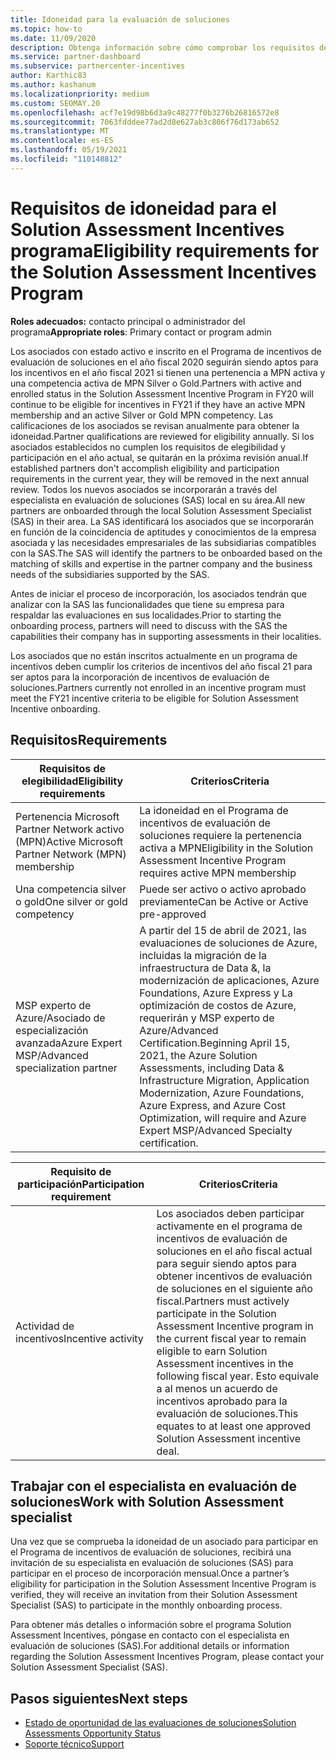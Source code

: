 ```yaml
---
title: Idoneidad para la evaluación de soluciones
ms.topic: how-to
ms.date: 11/09/2020
description: Obtenga información sobre cómo comprobar los requisitos de idoneidad para participar en el Solution Assessment Incentives programa.
ms.service: partner-dashboard
ms.subservice: partnercenter-incentives
author: Karthic83
ms.author: kashanum
ms.localizationpriority: medium
ms.custom: SEOMAY.20
ms.openlocfilehash: acf7e19d98b6d3a9c48277f0b3276b26816572e8
ms.sourcegitcommit: 7063fdddee77ad2d8e627ab3c806f76d173ab652
ms.translationtype: MT
ms.contentlocale: es-ES
ms.lasthandoff: 05/19/2021
ms.locfileid: "110148812"
---
```

# <a name="eligibility-requirements-for-the-solution-assessment-incentives-program"></a><span data-ttu-id="7d713-103">Requisitos de idoneidad para el Solution Assessment Incentives programa</span><span class="sxs-lookup"><span data-stu-id="7d713-103">Eligibility requirements for the Solution Assessment Incentives Program</span></span>

<span data-ttu-id="7d713-104">**Roles adecuados:** contacto principal o administrador del programa</span><span class="sxs-lookup"><span data-stu-id="7d713-104">**Appropriate roles**: Primary contact or program admin</span></span>

<span data-ttu-id="7d713-105">Los asociados con estado activo e inscrito en el Programa de incentivos de evaluación de soluciones en el año fiscal 2020 seguirán siendo aptos para los incentivos en el año fiscal 2021 si tienen una pertenencia a MPN activa y una competencia activa de MPN Silver o Gold.</span><span class="sxs-lookup"><span data-stu-id="7d713-105">Partners with active and enrolled status in the Solution Assessment Incentive Program in FY20 will continue to be eligible for incentives in FY21 if they have an active MPN membership and an active Silver or Gold MPN competency.</span></span> <span data-ttu-id="7d713-106">Las calificaciones de los asociados se revisan anualmente para obtener la idoneidad.</span><span class="sxs-lookup"><span data-stu-id="7d713-106">Partner qualifications are reviewed for eligibility annually.</span></span> <span data-ttu-id="7d713-107">Si los asociados establecidos no cumplen los requisitos de elegibilidad y participación en el año actual, se quitarán en la próxima revisión anual.</span><span class="sxs-lookup"><span data-stu-id="7d713-107">If established partners don't accomplish eligibility and participation requirements in the current year, they will be removed in the next annual review.</span></span> <span data-ttu-id="7d713-108">Todos los nuevos asociados se incorporarán a través del especialista en evaluación de soluciones (SAS) local en su área.</span><span class="sxs-lookup"><span data-stu-id="7d713-108">All new partners are onboarded through the local Solution Assessment Specialist (SAS) in their area.</span></span> <span data-ttu-id="7d713-109">La SAS identificará los asociados que se incorporarán en función de la coincidencia de aptitudes y conocimientos de la empresa asociada y las necesidades empresariales de las subsidiarias compatibles con la SAS.</span><span class="sxs-lookup"><span data-stu-id="7d713-109">The SAS will identify the partners to be onboarded based on the matching of skills and expertise in the partner company and the business needs of the subsidiaries supported by the SAS.</span></span>

<span data-ttu-id="7d713-110">Antes de iniciar el proceso de incorporación, los asociados tendrán que analizar con la SAS las funcionalidades que tiene su empresa para respaldar las evaluaciones en sus localidades.</span><span class="sxs-lookup"><span data-stu-id="7d713-110">Prior to starting the onboarding process, partners will need to discuss with the SAS the capabilities their company has in supporting assessments in their localities.</span></span>

<span data-ttu-id="7d713-111">Los asociados que no están inscritos actualmente en un programa de incentivos deben cumplir los criterios de incentivos del año fiscal 21 para ser aptos para la incorporación de incentivos de evaluación de soluciones.</span><span class="sxs-lookup"><span data-stu-id="7d713-111">Partners currently not enrolled in an incentive program must meet the FY21 incentive criteria to be eligible for Solution Assessment Incentive onboarding.</span></span>

## <a name="requirements"></a><span data-ttu-id="7d713-112">Requisitos</span><span class="sxs-lookup"><span data-stu-id="7d713-112">Requirements</span></span>

|<span data-ttu-id="7d713-113">**Requisitos de elegibilidad**</span><span class="sxs-lookup"><span data-stu-id="7d713-113">**Eligibility requirements**</span></span>|<span data-ttu-id="7d713-114">**Criterios**</span><span class="sxs-lookup"><span data-stu-id="7d713-114">**Criteria**</span></span>|
|-----------------------|------------------|
|<span data-ttu-id="7d713-115">Pertenencia Microsoft Partner Network activo (MPN)</span><span class="sxs-lookup"><span data-stu-id="7d713-115">Active Microsoft Partner Network (MPN) membership</span></span>|<span data-ttu-id="7d713-116">La idoneidad en el Programa de incentivos de evaluación de soluciones requiere la pertenencia activa a MPN</span><span class="sxs-lookup"><span data-stu-id="7d713-116">Eligibility in the Solution Assessment Incentive Program requires active MPN membership</span></span>|
|<span data-ttu-id="7d713-117">Una competencia silver o gold</span><span class="sxs-lookup"><span data-stu-id="7d713-117">One silver or gold competency</span></span>|<span data-ttu-id="7d713-118">Puede ser activo o activo aprobado previamente</span><span class="sxs-lookup"><span data-stu-id="7d713-118">Can be Active or Active pre-approved</span></span>|
|<span data-ttu-id="7d713-119">MSP experto de Azure/Asociado de especialización avanzada</span><span class="sxs-lookup"><span data-stu-id="7d713-119">Azure Expert MSP/Advanced specialization partner</span></span>|<span data-ttu-id="7d713-120">A partir del 15 de abril de 2021, las evaluaciones de soluciones de Azure, incluidas la migración de la infraestructura de Data &, la modernización de aplicaciones, Azure Foundations, Azure Express y La optimización de costos de Azure, requerirán y MSP experto de Azure/Advanced Certification.</span><span class="sxs-lookup"><span data-stu-id="7d713-120">Beginning April 15, 2021, the Azure Solution Assessments, including Data & Infrastructure Migration, Application Modernization, Azure Foundations, Azure Express, and Azure Cost Optimization, will require and Azure Expert MSP/Advanced Specialty certification.</span></span>|

|<span data-ttu-id="7d713-121">**Requisito de participación**</span><span class="sxs-lookup"><span data-stu-id="7d713-121">**Participation requirement**</span></span>|<span data-ttu-id="7d713-122">**Criterios**</span><span class="sxs-lookup"><span data-stu-id="7d713-122">**Criteria**</span></span>|
|-------------------------|-------------------------------------|
|<span data-ttu-id="7d713-123">Actividad de incentivos</span><span class="sxs-lookup"><span data-stu-id="7d713-123">Incentive activity</span></span>|<span data-ttu-id="7d713-124">Los asociados deben participar activamente en el programa de incentivos de evaluación de soluciones en el año fiscal actual para seguir siendo aptos para obtener incentivos de evaluación de soluciones en el siguiente año fiscal.</span><span class="sxs-lookup"><span data-stu-id="7d713-124">Partners must actively participate in the Solution Assessment Incentive program in the current fiscal year to remain eligible to earn Solution Assessment incentives in the following fiscal year.</span></span> <span data-ttu-id="7d713-125">Esto equivale a al menos un acuerdo de incentivos aprobado para la evaluación de soluciones.</span><span class="sxs-lookup"><span data-stu-id="7d713-125">This equates to at least one approved Solution Assessment incentive deal.</span></span>|

## <a name="work-with-solution-assessment-specialist"></a><span data-ttu-id="7d713-126">Trabajar con el especialista en evaluación de soluciones</span><span class="sxs-lookup"><span data-stu-id="7d713-126">Work with Solution Assessment specialist</span></span>

<span data-ttu-id="7d713-127">Una vez que se comprueba la idoneidad de un asociado para participar en el Programa de incentivos de evaluación de soluciones, recibirá una invitación de su especialista en evaluación de soluciones (SAS) para participar en el proceso de incorporación mensual.</span><span class="sxs-lookup"><span data-stu-id="7d713-127">Once a partner’s eligibility for participation in the Solution Assessment Incentive Program is verified, they will receive an invitation from their Solution Assessment Specialist (SAS) to participate in the monthly onboarding process.</span></span>

<span data-ttu-id="7d713-128">Para obtener más detalles o información sobre el programa Solution Assessment Incentives, póngase en contacto con el especialista en evaluación de soluciones (SAS).</span><span class="sxs-lookup"><span data-stu-id="7d713-128">For additional details or information regarding the Solution Assessment Incentives Program, please contact your Solution Assessment Specialist (SAS).</span></span>

## <a name="next-steps"></a><span data-ttu-id="7d713-129">Pasos siguientes</span><span class="sxs-lookup"><span data-stu-id="7d713-129">Next steps</span></span>

- [<span data-ttu-id="7d713-130">Estado de oportunidad de las evaluaciones de soluciones</span><span class="sxs-lookup"><span data-stu-id="7d713-130">Solution Assessments Opportunity Status</span></span>](chip-solution-assessment.md)
- [<span data-ttu-id="7d713-131">Soporte técnico</span><span class="sxs-lookup"><span data-stu-id="7d713-131">Support</span></span>](report-problems-with-partner-center.md)









